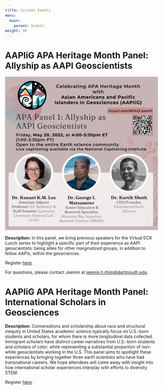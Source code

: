 ```yaml
---
title: Current Events
menu: 
  main:
    parent: Events
weight: 50
---
```


# AAPIiG APA Heritage Month Panel: Allyship as AAPI Geoscientists

![Image showing information about a panel on Allyship as AAPI Geoscientists.](panel1Poster.png)

**Description:**
In this panel, we bring previous speakers for the Virtual ECR Lunch series to highlight a specific part of their experience as AAPI geoscientists: being allies for other marginalized groups, in addition to fellow AAPIs, within the geosciences. 

Register [here](https://tinyurl.com/APA22-panel1).


For questions, please contact Jeemin at jeemin.h.rhim@dartmouth.edu.

# AAPIiG APA Heritage Month Panel: International Scholars in Geosciences

**Description:**
Conversations and scholarship about race and structural inequity in United States academic science typically focus on U.S.-born students and scholars, for whom there is more longitudinal data collected. Immigrant scholars have distinct career narratives from U.S.-born students and scholars of color, while representing a substantial proportion of non-white geoscientists working in the U.S. This panel aims to spotlight these experiences by bringing together three earth scientists who have had transnational careers. We hope attendees will come away with insight into how international scholar experiences interplay with efforts to diversity STEM. 

Register [here](https://beav.es/APA22-panel2).



